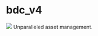 # bdc_v4
![](https://github.com/jaysunmah/bdc_v4/workflows/bdc_v4/badge.svg)
Unparalleled asset management.
